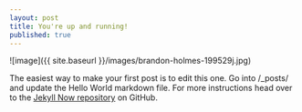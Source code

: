```yaml
---
layout: post
title: You're up and running!
published: true
---
```


![image]({{ site.baseurl }}/images/brandon-holmes-199529j.jpg)

The easiest way to make your first post is to edit this one. Go into /_posts/ and update the Hello World markdown file. For more instructions head over to the [Jekyll Now repository](https://github.com/barryclark/jekyll-now) on GitHub.
